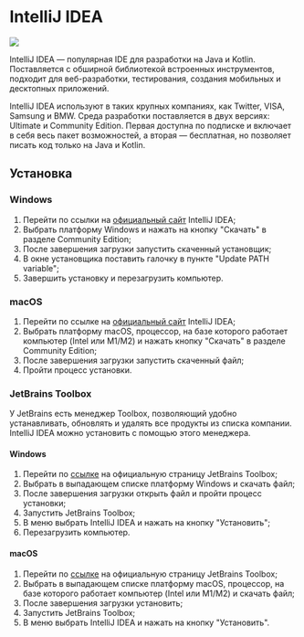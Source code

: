 # IntelliJ IDEA

![](https://raw.githubusercontent.com/qa-guru/knowledge-base/main/img/tools-java/IntelliJ-IDEA/intelliJ-IDEA-banner-1.jpg)

IntelliJ IDEA — популярная IDE для разработки на Java и Kotlin. Поставляется с обширной библиотекой встроенных инструментов, подходит для веб-разработки, тестирования, создания мобильных и десктопных приложений.

IntelliJ IDEA используют в таких крупных компаниях, как Twitter, VISA, Samsung и BMW. Среда разработки поставляется в двух версиях: Ultimate и Community Edition. Первая доступна по подписке и включает в себя весь пакет возможностей, а вторая — бесплатная, но позволяет писать код только на Java и Kotlin.

## Установка

### Windows
1. Перейти по ссылки на [официальный сайт](https://www.jetbrains.com/ru-ru/idea/download/#section=mac) IntelliJ IDEA;
2. Выбрать платформу Windows и нажать на кнопку "Скачать" в разделе Community Edition;
3. После завершения загрузки запустить скаченный установщик;
4. В окне установщика поставить галочку в пункте "Update PATH variable";
5. Завершить установку и перезагрузить компьютер.


### macOS
1. Перейти по ссылке на [официальный сайт](https://www.jetbrains.com/ru-ru/idea/download/#section=mac) IntelliJ IDEA;
2. Выбрать платформу macOS, процессор, на базе которого работает компьютер (Intel или M1/M2) и нажать кнопку "Скачать" в разделе Community Edition;
3. После завершения загрузки запустить скаченный файл;
4. Пройти процесс установки.

### JetBrains Toolbox
У JetBrains есть менеджер Toolbox, позволяющий удобно устанавливать, обновлять и удалять все продукты из списка компании. IntelliJ IDEA можно установить с помощью этого менеджера.

#### Windows
1. Перейти по [ссылке](https://www.jetbrains.com/toolbox-app/) на официальную страницу JetBrains Toolbox;
2. Выбрать в выпадающем списке платформу Windows и скачать файл;
3. После завершения загрузки открыть файл и пройти процесс установки;
4. Запустить JetBrains Toolbox;
5. В меню выбрать IntelliJ IDEA и нажать на кнопку "Установить";
6. Перезагрузить компьютер.

#### macOS
1. Перейти по [ссылке](https://www.jetbrains.com/toolbox-app/) на официальную страницу JetBrains Toolbox;
2. Выбрать в выпадающем списке платформу macOS, процессор, на базе которого работает компьютер (Intel или M1/M2) и скачать файл;
3. После завершения загрузки установить;
4. Запустить JetBrains Toolbox;
5. В меню выбрать IntelliJ IDEA и нажать на кнопку "Установить".
